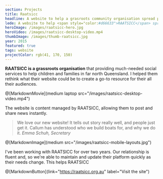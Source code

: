```yaml
---
section: Projects
title: Raatsicc
headline: A website to help a grasroots community organisation spread positive outreach news.
lede: A website to help <span style="color:#d66633">RAATSICC</span> spread positive community outreach news.
heroImage: /images/raatsicc-hero.jpg
heroVideo: /images/raatsicc-desktop-video.mp4
thumbImage: /images/thumb-raatsicc.jpg
year: 2015
featured: true
tags: website
projectColor: rgb(41, 170, 150)
---
```


**RAATSICC is a grassroots organisation** that providing much-needed social services to
help children and families in far north Queensland. I helped them rethink what their
website could be to create a go-to resource for their all their audiences.

@[MarkdownMovie](medium laptop src="/images/raatsicc-desktop-video.mp4")

The website is content managed by RAATSICC, allowing them to post and share news
instantly.

> We love our new website! It tells out story really well, and people just get it. Callum
> has understood who we build boats for, and why we do it. _Emma Schuh, Secretary_

@[MarkdownImage](medium src="/images/raatsicc-mobile-layouts.jpg")

I've been working with RAATSICC for over two years. Our relationship is fluent and, so
we're able to maintain and update their platform quickly as their needs change. This helps
RAATSICC

@[MarkdownButton](link="https://raatsicc.org.au" label="Visit the site")
